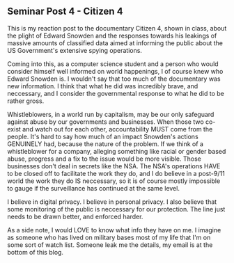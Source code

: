 ## Seminar Post 4 - Citizen 4

This is my reaction post to the documentary Citizen 4, shown in class, about the plight of Edward Snowden and the responses towards his leakings of massive amounts of classified data
aimed at informing the public about the US Government's extensive spying operations.  
  
Coming into this, as a computer science student and a person who would consider himself well informed on world happenings, I of course knew who Edward Snowden is. I wouldn't say that
too much of the documentary was new information. I think that what he did was incredibly brave, and neccessary, and I consider the governmental response to what he did to be rather gross.  

Whistleblowers, in a world run by capitalism, may be our only safeguard against abuse by our governments and businesses. When those two co-exist and watch out for each other, accountability MUST come from the people.
It's hard to say how much of an impact Snowden's actions GENUINELY had, because the nature of the problem. If we think of a whistleblower for a company, alleging something like racial or gender based abuse,
progress and a fix to the issue would be more visible. Those businesses don't deal in secrets like the NSA. The NSA's operations HAVE to be closed off to facilitate the work they do, and I do believe in a post-9/11 world
the work they do IS neccessary, so it is of course mostly impossible to gauge if the surveillance has continued at the same level.  
  
I believe in digital privacy. I believe in personal privacy. I also believe that some monitoring of the public is neccessary for our protection. The line just needs to be drawn better, and enforced harder.  
  
As a side note, I would LOVE to know what info they have on me. I imagine as someone who has lived on military bases most of my life that I'm on some sort of watch list. Someone leak me the details, my email is at the bottom of this blog.
